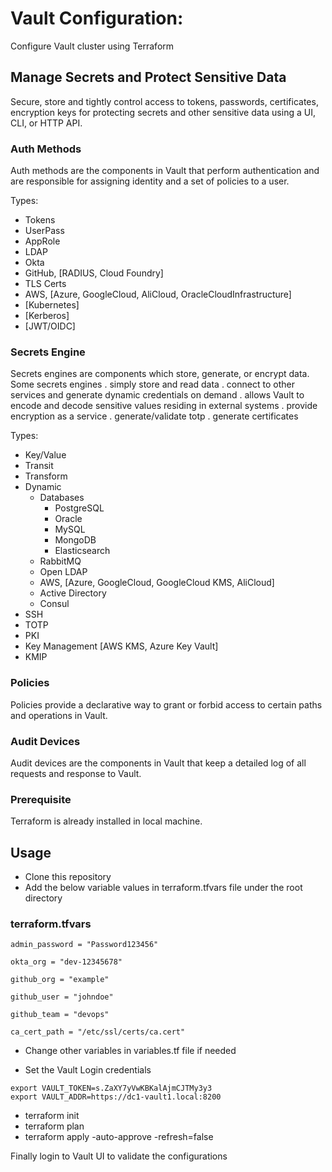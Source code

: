 # Vault Configuration:
Configure Vault cluster using Terraform

## Manage Secrets and Protect Sensitive Data
Secure, store and tightly control access to tokens, passwords, certificates, encryption keys for protecting secrets and other sensitive data using a UI, CLI, or HTTP API.

### Auth Methods
Auth methods are the components in Vault that perform authentication and are responsible for assigning identity and a set of policies to a user.

Types:
- Tokens
- UserPass
- AppRole
- LDAP
- Okta
- GitHub, [RADIUS, Cloud Foundry]
- TLS Certs
- AWS, [Azure, GoogleCloud, AliCloud, OracleCloudInfrastructure]
- [Kubernetes]
- [Kerberos]
- [JWT/OIDC]

### Secrets Engine
Secrets engines are components which store, generate, or encrypt data. 
Some secrets engines 
. simply store and read data
. connect to other services and generate dynamic credentials on demand 
. allows Vault to encode and decode sensitive values residing in external systems
. provide encryption as a service
. generate/validate totp
. generate certificates

Types:
- Key/Value
- Transit
- Transform
- Dynamic
    - Databases 
      - PostgreSQL
      - Oracle
      - MySQL
      - MongoDB
      - Elasticsearch
    - RabbitMQ
    - Open LDAP
    - AWS, [Azure, GoogleCloud, GoogleCloud KMS, AliCloud]
    - Active Directory
    - Consul
- SSH
- TOTP
- PKI
- Key Management [AWS KMS, Azure Key Vault]
- KMIP

### Policies
Policies provide a declarative way to grant or forbid access to certain paths and operations in Vault.

### Audit Devices
Audit devices are the components in Vault that keep a detailed log of all requests and response to Vault.

### Prerequisite
Terraform is already installed in local machine.
## Usage
- Clone this repository
- Add the below variable values in terraform.tfvars file under the root directory

### terraform.tfvars
```
admin_password = "Password123456"

okta_org = "dev-12345678"

github_org = "example"

github_user = "johndoe"

github_team = "devops"

ca_cert_path = "/etc/ssl/certs/ca.cert"
```
- Change other variables in variables.tf file if needed

- Set the Vault Login credentials

```
export VAULT_TOKEN=s.ZaXY7yVwKBKalAjmCJTMy3y3
export VAULT_ADDR=https://dc1-vault1.local:8200
```

- terraform init
- terraform plan
- terraform apply -auto-approve -refresh=false


Finally login to Vault UI to validate the configurations
